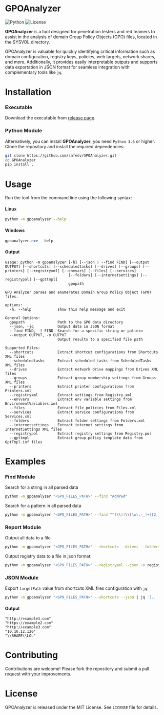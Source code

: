 # GPOAnalyzer

![Python](https://img.shields.io/badge/python-v3.9+-blue.svg)
![License](https://img.shields.io/badge/license-MIT-green.svg)

**GPOAnalyzer** is a tool designed for penetration testers and red teamers to assist in the analysis of domain Group Policy Objects (GPO) files, located in the SYSVOL directory.

GPOAnalyzer is valuable for quickly identifying critical information such as domain configuration, registry keys, policies, web targets, network shares, and more. Additionally, it provides easily interpretable outputs and supports data exportation in JSON format for seamless integration with complementary tools like `jq`.

# Installation

### Executable

Download the executable from [release page](https://github.com/safedv/GPOAnalyzer/releases).

### Python Module

Alternatively, you can install **GPOAnalyzer**, you need `Python 3.6` or higher. Clone the repository and install the required dependencies:

```bash
git clone https://github.com/safedv/GPOAnalyzer.git
cd GPOAnalyzer
pip install .
```

# Usage

Run the tool from the command line using the following syntax:

#### Linux

```bash
python -m gpoanalyzer --help
```

#### Windows

```powershell
gpoanalyzer.exe --help
```

#### Output

```
usage: python -m gpoanalyzer [-h] [--json | --find FIND] [--output OUTPUT] [--shortcuts] [--scheduledtasks] [--drives] [--groups] [--printers] [--registryxml] [--envvars] [--files] [--services]
                             [--folders] [--internetsettings] [--registrypol] [--gpttmpl]
                             gpopath

GPO Analyzer parses and enumerates Domain Group Policy Object (GPO) files.

options:
  -h, --help            show this help message and exit

General Options:
  gpopath               Path to the GPO data directory
  --json, -jq           Output data in JSON format
  --find FIND, -f FIND  Search for a specific string or pattern
  --output OUTPUT, -o OUTPUT
                        Output results to a specified file path

Supported Files:
  --shortcuts           Extract shortcut configurations from Shortcuts XML files
  --scheduledtasks      Extract scheduled tasks from ScheduledTasks XML files
  --drives              Extract network drive mappings from Drives XML files
  --groups              Extract group membership settings from Groups XML files
  --printers            Extract printer configurations from Printers.xml
  --registryxml         Extract settings from Registry.xml
  --envvars             Extract env variable settings from EnvironmentVariables.xml
  --files               Extract file policies from Files.xml
  --services            Extract service configurations from Services.xml
  --folders             Extract folder settings from Folders.xml
  --internetsettings    Extract internet settings from InternetSettings XML files
  --registrypol         Extract registry settings from Registry.pol
  --gpttmpl             Extract group policy template data from GptTmpl.inf files
```

# Examples

### Find Module

Search for a string in all parsed data

```bash
python -m gpoanalyzer "<GPO_FILES_PATH>" --find "AdmPwd"
```

Search for a pattern in all parsed data

```bash
python -m gpoanalyzer "<GPO_FILES_PATH>" --find "^(\\)(\\[\w\.-_]+){2,}(\\?)$"
```

### Report Module

Output all data to a file

```bash
python -m gpoanalyzer "<GPO_FILES_PATH>" --shortcuts --drives --folders --scheduledtasks -o output.txt
```

Output registry data to a file in json format:

```bash
python -m gpoanalyzer "<GPO_FILES_PATH>" --registrypol --json -o registry.pol.json
```

### JSON Module

Export `targetPath` value from shortcuts XML files configuration with `jq`

```bash
python -m gpoanalyzer "<GPO_FILES_PATH>" --shortcuts --json | jq '[.. | objects | select(has("targetPath")) | .targetPath]' | sort -u
```

#### Output

```
"http://example1.com"
"https://example2.com"
"http://example3.com"
"10.10.12.120"
"\\SHARE\\LOL"
```

# Contributing

Contributions are welcome! Please fork the repository and submit a pull request with your improvements.

# License

GPOAnalyzer is released under the MIT License. See `LICENSE` file for details.
